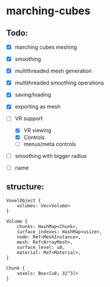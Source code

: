# marching-cubes

## Todo:
- [X] marching cubes meshing
- [X] smoothing
- [X] multithreaded mesh generation
- [X] multithreaded smoothing operations
- [X] saving/loading
- [X] exporting as mesh
- [ ] VR support
  - [X] VR viewing
  - [X] Controls
  - [ ] menus/meta controls
- [ ] smoothing with bigger radius
- [ ] name


## structure: 
```
VoxelObject {
	volumes: Vec<Volume>
}

Volume {
	chunks: HashMap<Chunk>,
	surface_indexes: HashMap<usize>,
	node: Ref<MeshInstance>,
	mesh: Ref<ArrayMesh>,
	surface_level: u8,
	material: Ref<Material>,
}

Chunk {
	voxels: Box<[u8; 32^3]>
}

```
